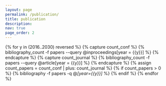 ```yaml
---
layout: page
permalink: /publication/
title: publication
description:
nav: true
page_order: 2
---
```


<div class="publications">

{% for y in (2016..2030) reversed %}
  {% capture count_conf %} {% bibliography_count -f papers --query @inproceedings[year = {{y}}] %} {% endcapture %}
  {% capture count_journal %} {% bibliography_count -f papers --query @article[year = {{y}}] %} {% endcapture %}
  {% assign count_papers = count_conf | plus: count_journal %}
  {% if count_papers > 0 %}
    {% bibliography -f papers -q @*[year={{y}}]* %}
  {% endif %}
  {% endfor %}


</div>
